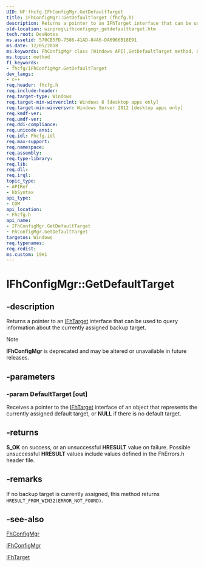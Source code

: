 ```yaml
---
UID: NF:fhcfg.IFhConfigMgr.GetDefaultTarget
title: IFhConfigMgr::GetDefaultTarget (fhcfg.h)
description: Returns a pointer to an IFhTarget interface that can be used to query information about the currently assigned backup target.
old-location: winprog\ifhconfigmgr_getdefaulttarget.htm
tech.root: DevNotes
ms.assetid: 570CB5FD-7586-41AD-84A6-DA6966B18E91
ms.date: 12/05/2018
ms.keywords: FhConfigMgr class [Windows API],GetDefaultTarget method, GetDefaultTarget, GetDefaultTarget method [Windows API], GetDefaultTarget method [Windows API],FhConfigMgr class, GetDefaultTarget method [Windows API],IFhConfigMgr interface, IFhConfigMgr interface [Windows API],GetDefaultTarget method, IFhConfigMgr.GetDefaultTarget, IFhConfigMgr::GetDefaultTarget, fhcfg/IFhConfigMgr::GetDefaultTarget, winprog.ifhconfigmgr_getdefaulttarget
ms.topic: method
f1_keywords:
- fhcfg/IFhConfigMgr.GetDefaultTarget
dev_langs:
- c++
req.header: fhcfg.h
req.include-header: 
req.target-type: Windows
req.target-min-winverclnt: Windows 8 [desktop apps only]
req.target-min-winversvr: Windows Server 2012 [desktop apps only]
req.kmdf-ver: 
req.umdf-ver: 
req.ddi-compliance: 
req.unicode-ansi: 
req.idl: Fhcfg.idl
req.max-support: 
req.namespace: 
req.assembly: 
req.type-library: 
req.lib: 
req.dll: 
req.irql: 
topic_type:
- APIRef
- kbSyntax
api_type:
- COM
api_location:
- Fhcfg.h
api_name:
- IFhConfigMgr.GetDefaultTarget
- FhConfigMgr.GetDefaultTarget
targetos: Windows
req.typenames: 
req.redist: 
ms.custom: 19H1
---
```


# IFhConfigMgr::GetDefaultTarget


## -description


Returns a pointer to an <a href="https://docs.microsoft.com/windows/desktop/api/fhcfg/nn-fhcfg-ifhtarget">IFhTarget</a> interface that can be used to query information about the currently assigned backup target.

> [!NOTE] 
> **IFhConfigMgr** is deprecated and may be altered or unavailable in future releases.

## -parameters




### -param DefaultTarget [out]

Receives a pointer to the <a href="https://docs.microsoft.com/windows/desktop/api/fhcfg/nn-fhcfg-ifhtarget">IFhTarget</a> interface of an object that represents the currently assigned default target, or <b>NULL</b> if there is no default target.


## -returns



<b>S_OK</b> on success, or an unsuccessful <b>HRESULT</b>  value on failure. Possible unsuccessful <b>HRESULT</b> values include values defined in the FhErrors.h header file.




## -remarks



If no backup target is currently assigned, this method returns <code>HRESULT_FROM_WIN32(ERROR_NOT_FOUND)</code>.




## -see-also




<a href="https://docs.microsoft.com/windows/desktop/DevNotes/fhconfigmgr">FhConfigMgr</a>



<a href="https://docs.microsoft.com/windows/desktop/api/fhcfg/nn-fhcfg-ifhconfigmgr">IFhConfigMgr</a>



<a href="https://docs.microsoft.com/windows/desktop/api/fhcfg/nn-fhcfg-ifhtarget">IFhTarget</a>
 

 

